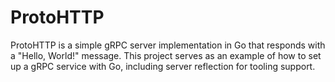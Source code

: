 # ProtoHTTP
 ProtoHTTP is a simple gRPC server implementation in Go that responds with a "Hello, World!" message. This project serves as an example of how to set up a gRPC service with Go, including server reflection for tooling support.
